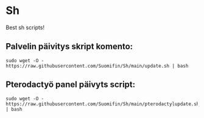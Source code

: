 # Sh
Best sh scripts!

## Palvelin päivitys skript komento:

```
sudo wget -O - https://raw.githubusercontent.com/Suomifin/Sh/main/update.sh | bash
```

## Pterodactyö panel päivyts script:

```
sudo wget -O - https://raw.githubusercontent.com/Suomifin/Sh/main/pterodactylupdate.sh | bash
```

